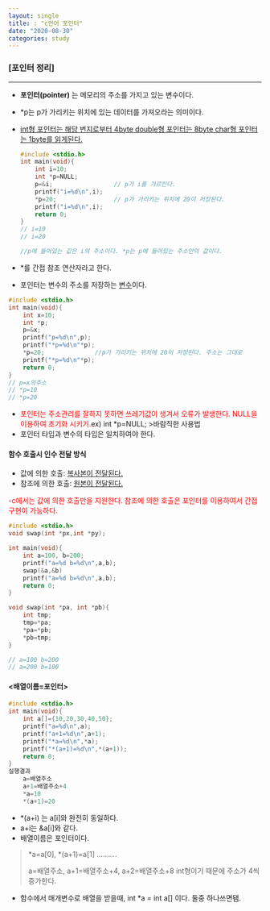 ```yaml
---
layout: single
title: : "c언어 포인터"
date: "2020-08-30"
categories: study
---
```


### [포인터 정리]

---

* **포인터(pointer)** 는 메모리의 주소를 가지고 있는 변수이다.

* *p는 p가 가리키는 위치에 있는 데이터를 가져오라는 의미이다.

* <u>int형 포인터는 해당 번지로부터 4byte double형 포인터는 8byte char형 포인터는 1byte를 읽게된다.</u>

  ```c
  #include <stdio.h>
  int main(void){
      int i=10;
      int *p=NULL;
      p=&i;                 // p가 i를 가르킨다.
      printf("i=%d\n",i);
      *p=20;                // p가 가리키는 위치에 20이 저장된다.
      printf("i=%d\n",i);
      return 0;
  }
  // i=10
  // i=20
  
  //p에 들어있는 값은 i의 주소이다. *p는 p에 들어있는 주소안의 값이다.
  ```

* *를 간접 참조 연산자라고 한다.

* 포인터는 변수의 주소를 저장하는 <u>변수</u>이다.

```c
#include <stdio.h>
int main(void){
    int x=10;
    int *p;
    p=&x;
    printf("p=%d\n",p);
    printf("*p=%d\n"*p);
    *p=20;              //p가 가리키는 위치에 20이 저장된다. 주소는 그대로
    printf("*p=%d\n"*p);
    return 0;
}
// p=x의주소
// *p=10
// *p=20
```

* <font color="red">포인터는 주소관리를 잘하지 못하면 쓰레기값이 생겨서 오류가 발생한다. NULL을 이용하여 초기화 시키기.</font>ex) int *p=NULL;  >바람직한 사용법
* 포인터 타입과 변수의 타입은 일치하여야 한다.



#### 함수 호출시 인수 전달 방식

* 값에 의한 호출: <u>복사본이 전달된다.</u>
* 참조에 의한 호출: <u>원본이 전달된다.</u>

<font color="red">-c에서는 값에 의한 호출만을 지원한다. 참조에 의한 호출은 포인터를 이용하여서 간접 구현이 가능하다.</font>

```c
#include <stdio.h>
void swap(int *px,int *py);

int main(void){
    int a=100, b=200;    
    printf("a=%d b=%d\n",a,b);
    swap(&a,&b)
    printf("a=%d b=%d\n",a,b);
    return 0;
}

void swap(int *pa, int *pb){
    int tmp;
    tmp=*pa;
    *pa=*pb;
    *pb=tmp;
}

// a=100 b=200
// a=200 b=100
```



#### <배열이름=포인터>

```c
#include <stdio.h>
int main(void){
    int a[]={10,20,30,40,50};
    printf("a=%d\n",a);
    printf("a+1=%d\n",a+1);
    printf("*a=%d\n",*a);
    printf("*(a+1)=%d\n",*(a+1));
    return 0;
}
실행결과
    a=배열주소
    a+1=배열주소+4
    *a=10
    *(a+1)=20
```

* *(a+i) 는 a[i]와 완전히 동일하다.
* a+i는 &a[i]와 같다.
* 배열이름은 포인터이다.

> *a=a[0],  *(a+1)=a[1] ..........
>
> a=배열주소, a+1=배열주소+4, a+2=배열주소+8     int형이기 때문에 주소가 4씩 증가한다.

* 함수에서 매개변수로 배열을 받을때, int *a = int a[] 이다. 둘중 하나쓰면됌.